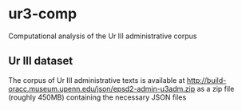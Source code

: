 # ur3-comp
Computational analysis of the Ur III administrative corpus

## Ur III dataset

The corpus of Ur III administrative texts is available at <http://build-oracc.museum.upenn.edu/json/epsd2-admin-u3adm.zip> as a zip file (roughly 450MB) containing the necessary JSON files
